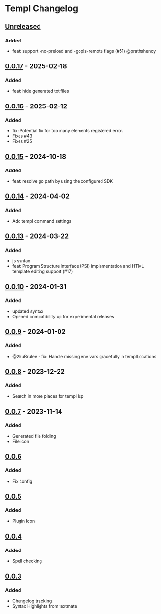 # Templ Changelog

## [Unreleased]

### Added

- feat: support -no-preload and -gopls-remote flags (#51) @prathshenoy

## [0.0.17] - 2025-02-18

### Added

- feat: hide generated txt files

## [0.0.16] - 2025-02-12

### Added

- fix: Potential fix for too many elements registered error.
- Fixes #43
- Fixes #25

## [0.0.15] - 2024-10-18

### Added

- feat: resolve go path by using the configured SDK

## [0.0.14] - 2024-04-02

### Added

- Add templ command settings

## [0.0.13] - 2024-03-22

### Added

- js syntax
- feat: Program Structure Interface (PSI) implementation and HTML template editing support (#17)

## [0.0.10] - 2024-01-31

### Added

- updated syntax
- Opened compatibility up for experimental releases

## [0.0.9] - 2024-01-02

### Added

- @2huBrulee - fix: Handle missing env vars gracefully in templLocations

## [0.0.8] - 2023-12-22

### Added

- Search in more places for templ lsp

## [0.0.7] - 2023-11-14

### Added

- Generated file folding
- File icon

## [0.0.6]

### Added

- Fix config

## [0.0.5]

### Added

- Plugin Icon

## [0.0.4]

### Added

- Spell checking

## [0.0.3]

### Added

- Changelog tracking
- Syntax Highlights from textmate

[Unreleased]: https://github.com/templ-go/templ-jetbrains/compare/v0.0.17...HEAD
[0.0.17]: https://github.com/templ-go/templ-jetbrains/compare/v0.0.16...v0.0.17
[0.0.16]: https://github.com/templ-go/templ-jetbrains/compare/v0.0.15...v0.0.16
[0.0.15]: https://github.com/templ-go/templ-jetbrains/compare/v0.0.14...v0.0.15
[0.0.14]: https://github.com/templ-go/templ-jetbrains/compare/v0.0.13...v0.0.14
[0.0.13]: https://github.com/templ-go/templ-jetbrains/compare/v0.0.10...v0.0.13
[0.0.10]: https://github.com/templ-go/templ-jetbrains/compare/v0.0.9...v0.0.10
[0.0.9]: https://github.com/templ-go/templ-jetbrains/compare/v0.0.8...v0.0.9
[0.0.8]: https://github.com/templ-go/templ-jetbrains/compare/v0.0.7...v0.0.8
[0.0.7]: https://github.com/templ-go/templ-jetbrains/compare/v0.0.6...v0.0.7
[0.0.6]: https://github.com/templ-go/templ-jetbrains/compare/v0.0.5...v0.0.6
[0.0.5]: https://github.com/templ-go/templ-jetbrains/compare/v0.0.4...v0.0.5
[0.0.4]: https://github.com/templ-go/templ-jetbrains/compare/v0.0.3...v0.0.4
[0.0.3]: https://github.com/templ-go/templ-jetbrains/commits/v0.0.3
